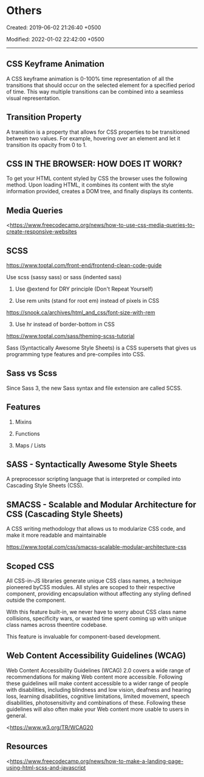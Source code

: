 # Others

Created: 2019-06-02 21:26:40 +0500

Modified: 2022-01-02 22:42:00 +0500

---

## CSS Keyframe Animation

A CSS keyframe animation is 0-100% time representation of all the transitions that should occur on the selected element for a specified period of time. This way multiple transitions can be combined into a seamless visual representation.

## Transition Property

A transition is a property that allows for CSS properties to be transitioned between two values. For example, hovering over an element and let it transition its opacity from 0 to 1.

## CSS IN THE BROWSER: HOW DOES IT WORK?

To get your HTML content styled by CSS the browser uses the following method. Upon loading HTML, it combines its content with the style information provided, creates a DOM tree, and finally displays its contents.

## Media Queries

<https://www.freecodecamp.org/news/how-to-use-css-media-queries-to-create-responsive-websites

## SCSS

<https://www.toptal.com/front-end/frontend-clean-code-guide>

Use scss (sassy sass) or sass (indented sass)

1.  Use @extend for DRY principle (Don't Repeat Yourself)

2.  Use rem units (stand for root em) instead of pixels in CSS

<https://snook.ca/archives/html_and_css/font-size-with-rem>

3.  Use hr instead of border-bottom in CSS

<https://www.toptal.com/sass/theming-scss-tutorial>

Sass (Syntactically Awesome Style Sheets) is a CSS supersets that gives us programming type features and pre-compiles into CSS.

## Sass vs Scss

Since Sass 3, the new Sass syntax and file extension are called SCSS.

## Features

1.  Mixins

2.  Functions

3.  Maps / Lists

## SASS - Syntactically Awesome Style Sheets

A preprocessor scripting language that is interpreted or compiled into Cascading Style Sheets (CSS).

## SMACSS - Scalable and Modular Architecture for CSS (Cascading Style Sheets)

A CSS writing methodology that allows us to modularize CSS code, and make it more readable and maintainable

<https://www.toptal.com/css/smacss-scalable-modular-architecture-css>

## Scoped CSS

All CSS-in-JS libraries generate unique CSS class names, a technique pioneered byCSS modules. All styles are scoped to their respective component, providing encapsulation without affecting any styling defined outside the component.

With this feature built-in, we never have to worry about CSS class name collisions, specificity wars, or wasted time spent coming up with unique class names across theentire codebase.

This feature is invaluable for component-based development.

## Web Content Accessibility Guidelines (WCAG)

Web Content Accessibility Guidelines (WCAG) 2.0 covers a wide range of recommendations for making Web content more accessible. Following these guidelines will make content accessible to a wider range of people with disabilities, including blindness and low vision, deafness and hearing loss, learning disabilities, cognitive limitations, limited movement, speech disabilities, photosensitivity and combinations of these. Following these guidelines will also often make your Web content more usable to users in general.

<https://www.w3.org/TR/WCAG20

## Resources

<https://www.freecodecamp.org/news/how-to-make-a-landing-page-using-html-scss-and-javascript
